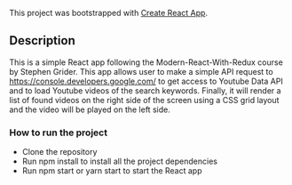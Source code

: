This project was bootstrapped with [Create React App](https://github.com/facebook/create-react-app).

## Description

This is a simple React app following the Modern-React-With-Redux course by Stephen Grider. This app allows user to make a simple API request to https://console.developers.google.com/ to get access to Youtube Data API and to load Youtube videos of the search keywords. Finally, it will render a list of found videos on the right side of the screen using a CSS grid layout and the video will be played on the left side.

### How to run the project

* Clone the repository
* Run npm install to install all the project dependencies
* Run npm start or yarn start to start the React app
